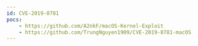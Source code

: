```yaml
---
id: CVE-2019-8781
pocs:
    - https://github.com/A2nkF/macOS-Kernel-Exploit
    - https://github.com/TrungNguyen1909/CVE-2019-8781-macOS
---
```

